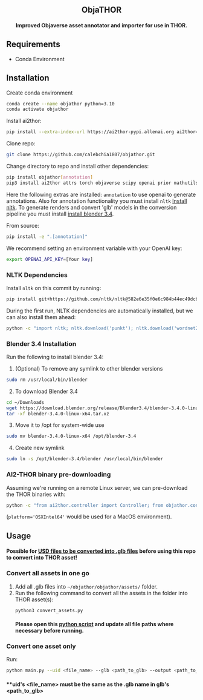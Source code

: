 <h2 align="center">
  ObjaTHOR<br>
</h2>

<h4 align="center">
    Improved Objaverse asset annotator and importer for use in THOR.
</h4>

## Requirements
- Conda Environment

## Installation
Create conda environment
```bash
conda create --name objathor python=3.10
conda activate objathor
```

Install ai2thor:
```bash
pip install --extra-index-url https://ai2thor-pypi.allenai.org ai2thor==0+455cf72a1c8e0759a452422f2128fbc93a3cb06b
```
Clone repo:
```bash
git clone https://github.com/calebchia1807/objathor.git
```

Change directory to repo and install other dependencies:
```bash
pip install objathor[annotation]
pip3 install ai2thor attrs torch objaverse scipy openai prior mathutils
```

Here the following extras are installed: `annotation` to use openai to generate annotations. Also for annotation functionality you must install `nltk` [Install nltk](#nltk-dependencies). To generate renders and convert 'glb' models in the conversion pipeline you must install [install blender 3.4](#blender-34-installation).

From source:
```bash
pip install -e ".[annotation]"
```

We recommend setting an environment variable with your OpenAI key:
```bash
export OPENAI_API_KEY=[Your key]
```

### NLTK Dependencies
Install `nltk` on this commit by running:
```bash
pip install git+https://github.com/nltk/nltk@582e6e35f0e6c984b44ec49dcb8846d9c011d0a8
```

During the first run, NLTK dependencies are automatically installed, but we can also install them ahead:
```bash
python -c "import nltk; nltk.download('punkt'); nltk.download('wordnet2022'); nltk.download('brown'); nltk.download('averaged_perceptron_tagger')"
```

### Blender 3.4 Installation
Run the following to install blender 3.4:
1. (Optional) To remove any symlink to other blender versions
```bash
sudo rm /usr/local/bin/blender
```
2. To download Blender 3.4
```bash
cd ~/Downloads
wget https://download.blender.org/release/Blender3.4/blender-3.4.0-linux-x64.tar.xz
tar -xf blender-3.4.0-linux-x64.tar.xz
```
3. Move it to /opt for system-wide use
```bash
sudo mv blender-3.4.0-linux-x64 /opt/blender-3.4
```
4. Create new symlink
``` bash
sudo ln -s /opt/blender-3.4/blender /usr/local/bin/blender
```

### AI2-THOR binary pre-downloading
Assuming we're running on a remote Linux server, we can pre-download the THOR binaries with:
```bash
python -c "from ai2thor.controller import Controller; from objathor.constants import THOR_COMMIT_ID; c=Controller(download_only=True, platform='CloudRendering', commit_id=THOR_COMMIT_ID)"
```
(`platform='OSXIntel64'` would be used for a MacOS environment).

## Usage
#### Possible for [USD files to be converted into .glb files](https://github.com/calebchia1807/USD-Fileformat-plugins) before using this repo to convert into THOR asset!

### Convert all assets in one go
1. Add all .glb files into ```~/objathor/objathor/assets/``` folder.
2. Run the following command to convert all the assets in the folder into THOR asset(s):
   ```bash
   python3 convert_assets.py
   ```
   #### Please open this [python script](/objathor/assets/convert_assets.py) and update all file paths where necessary before running.

### Convert one asset only
Run:
```bash
python main.py --uid <file_name> --glb <path_to_glb> --output <path_to_output> --blender_installation_path <blender_installation_path>
```
#### **uid's <file_name> must be the same as the .glb name in glb's <path_to_glb>
